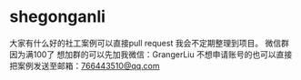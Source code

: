 # shegonganli
大家有什么好的社工案例可以直接pull request
我会不定期整理到项目。
微信群因为满100了
想加群的可以先加我微信：GrangerLiu
不想申请账号的也可以直接把案例发送至邮箱：766443510@qq.com 
